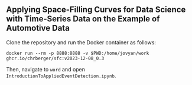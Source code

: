 ## Applying Space-Filling Curves for Data Science with Time-Series Data on the Example of Automotive Data

Clone the repository and run the Docker container as follows:

```
docker run --rm -p 8888:8888 -v $PWD:/home/jovyan/work ghcr.io/chrberger/sfc:v2023-12-08_0.3
```

Then, navigate to `word` and open `IntroductionToAppliedEventDetection.ipynb`. 
